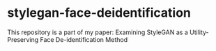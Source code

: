 # stylegan-face-deidentification
This repository is a part of my paper: Examining StyleGAN as a Utility-Preserving Face De-identification Method
